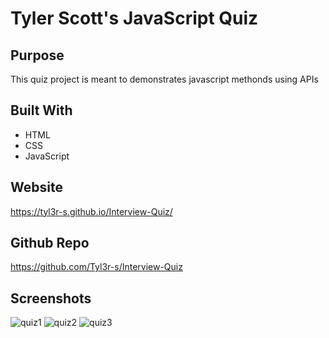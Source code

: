 # Tyler Scott's JavaScript Quiz

## Purpose
This quiz project is meant to demonstrates javascript methonds using APIs
## Built With
* HTML
* CSS
* JavaScript

## Website
https://tyl3r-s.github.io/Interview-Quiz/

## Github Repo
https://github.com/Tyl3r-s/Interview-Quiz

## Screenshots
![quiz1](https://user-images.githubusercontent.com/103789071/172004005-aaf6cc94-ca40-47ab-8ef9-5a7f1a05b040.png)
![quiz2](https://user-images.githubusercontent.com/103789071/172004006-cf9b5bc9-e9ba-4167-b21b-f428e6db7163.png)
![quiz3](https://user-images.githubusercontent.com/103789071/172004007-a51a9fed-d72c-49ca-bf05-7980739b4390.png)
